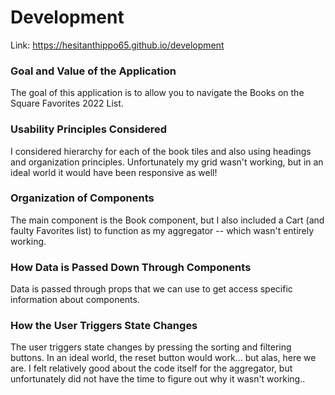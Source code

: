# Development

Link: https://hesitanthippo65.github.io/development

### Goal and Value of the Application
The goal of this application is to allow you to navigate the Books on the Square Favorites 2022 List. 

### Usability Principles Considered
I considered hierarchy for each of the book tiles and also using headings and organization principles. Unfortunately my grid wasn't working, but in an ideal world it would have been responsive as well! 

### Organization of Components
The main component is the Book component, but I also included a Cart (and faulty Favorites list) to function as my aggregator -- which wasn't entirely working. 

### How Data is Passed Down Through Components
Data is passed through props that we can use to get access specific information about components. 

### How the User Triggers State Changes
The user triggers state changes by pressing the sorting and filtering buttons. 
In an ideal world, the reset button would work... but alas, here we are. I 
felt relatively good about the code itself for the aggregator, but unfortunately 
did not have the time to figure out why it wasn't working.. 

